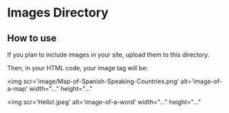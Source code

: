 # Images Directory
## How to use

If you plan to include images in your site, upload them to this directory.

Then, in your HTML code, your image tag will be:

<img scr='image/Map-of-Spanish-Speaking-Countries.png' alt='image-of-a-map' width="..." height="..."


<img scr='Hello!.jpeg' alt='image-of-a-word' width="..." height="..."
